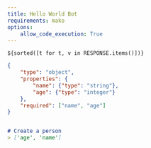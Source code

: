 ```yaml
---
title: Hello World Bot
requirements: mako
options:
    allow_code_execution: True
---
```


~~~mako {#response}
${sorted([t for t, v in RESPONSE.items()])}
~~~

~~~json {#schema}
{
    "type": "object",
    "properties": {
        "name": {"type": "string"},
        "age": {"type": "integer"}
    },
    "required": ["name", "age"]
}
~~~

~~~markdown {#version_test .unittest }

# Create a person
> ['age', 'name']

~~~
